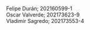 Felipe Durán; 202160599-1 <br>
Oscar Valverde; 202173623-9 <br>
Vladimir Sagredo; 202173553-4 <br>

